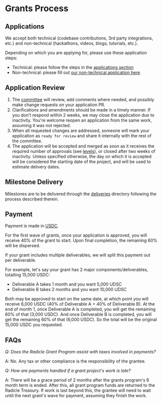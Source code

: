 # Grants Process

## Applications

We accept both technical (codebase contributions, 3rd party integrations, etc.) and non-technical (hackathons, videos, blogs, tutorials, etc.).

Depending on which you are applying for, please use these application steps:
* Technical: please follow the steps in the [applications section](https://github.com/radicle-dev/radicle-grants/tree/main/grants/applications)
* Non-technical: please fill out [our non-technical application here](https://docs.google.com/forms/d/e/1FAIpQLSdpzrxNQIOGKT2sfr5zkQysCa_v1RPZt4oVO6zCuPKX-GIUEw/viewform?usp=sf_link).

## Application Review

1.  The [committee](#radicle-grants-committee) will review, add comments where needed, and possibly make change
    requests on your application PR.
2.  Clarifications and amendments should be made in a timely manner. If you don't respond within 2 weeks, we may close the application due to inactivity. You're welcome reopen an application from the same work, assuming it was not rejected.
3.  When all requested changes are addressed, someone will mark your application as `ready for review` and share it internally with the rest of the committee.
4.  The application will be accepted and merged as soon as it receives the required number of approvals (see [levels](https://github.com/radicle-dev/radicle-grants#levels)), or closed after two weeks of inactivity. Unless specified otherwise, the day on which it is accepted will be considered the starting date of the project, and will be used to estimate delivery dates.

## Milestone Delivery

Milestones are to be delivered through the [deliveries](https://github.com/radicle-dev/radicle-grants/tree/main/grants/milestone_deliveries) directory following the process described therein.

## Payment

Payment is made in [USDC](https://etherscan.io/token/0xa0b86991c6218b36c1d19d4a2e9eb0ce3606eb48).

For the first wave of grants, once your application is approved, you will receive 40% of the grant to start. Upon final completion, the remaining 60% will be dispersed. 

If your grant includes multiple deliverables, we will split this payment out per deliverable. 

For example, let's say your grant has 2 major components/deliverables, totalling 15,000 USDC: 
* Deliverable A takes 1 month and you want 5,000 UDSC
* Deliverable B takes 2 months and you want 10,000 UDSC

Both may be approved to start on the same date, at which point you will receive 6,000 USDC (40% of Deliverable A + 40% of Deliverable B). At the end of month 1, once Deliverable A is completed, you will get the remaining 60% of that (3,000 USDC). And once Deliverable B is completed, you will get the remaining 60% of that (6,000 USDC). So the total will be the original 15,000 USDC you requested.

## FAQs

*Q: Does the Radicle Grant Program assist with taxes involved in payments?*

A: No. Any tax or other compliance is the responsibility of the grantee.

*Q: How are payments handled if a grant project's work is late?*

A: There will be a grace period of 2 months after the grants program's 6 month term is ended. After this, all grant program funds are returned to the Radicle Treasury. If work is last beyond this, the grantee will need to wait until the next grant's wave for payment, assuming they finish the work. 



